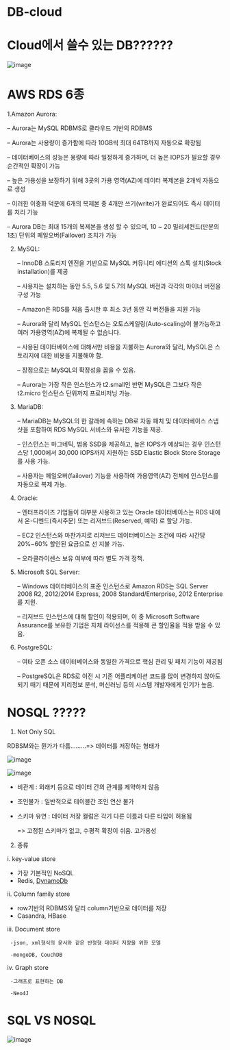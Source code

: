 # DB-cloud

# Cloud에서 쓸수 있는 DB??????
![image](https://user-images.githubusercontent.com/75401920/112100536-a0b7b680-8be8-11eb-8f13-ebaa392dd984.png)


# AWS RDS 6종



1.Amazon Aurora:

   – Aurora는 MySQL RDBMS로 클라우드 기반의 RDBMS
   
   – Aurora는 사용량이 증가함에 따라 10GB씩 최대 64TB까지 자동으로 확장됨
   
   – 데이터베이스의 성능은 용량에 따라 일정하게 증가하며, 더 높은 IOPS가 필요할 경우 순간적인 확장이 가능
   
   – 높은 가용성을 보장하기 위해 3곳의 가용 영역(AZ)에 데이터 복제본을 2개씩 자동으로 생성
   
   – 이러한 이중화 덕분에 6개의 복제본 중 4개만 쓰기(write)가 완료되어도 즉시 데이터를 처리 가능
   
   – Aurora DB는 최대 15개의 복제본을 생성 할 수 있으며, 10 ~ 20 밀리세컨드(만분의 1초) 단위의 페일오버(Failover) 조치가 가능

2. MySQL:

   – InnoDB 스토리지 엔진을 기반으로 MySQL 커뮤니티 에디션의 스톡 설치(Stock installation)를 제공
   
   – 사용자는 설치하는 동안 5.5, 5.6 및 5.7의 MySQL 버전과 각각의 마이너 버전을 구성 가능
   
   – Amazon은 RDS를 처음 출시한 후 최소 3년 동안 각 버전들을 지원 가능
   
   – Aurora와 달리 MySQL 인스턴스는 오토스케일링(Auto-scaling)이 불가능하고 여러 가용영역(AZ)에 복제될 수 없습니다.
   
   – 사용된 데이터베이스에 대해서만 비용을 지불하는 Aurora와 달리, MySQL은 스토리지에 대한 비용을 지불해야 함.
   
   – 장점으로는 MySQL의 확장성을 꼽을 수 있음.
   
   – Aurora는 가장 작은 인스턴스가 t2.small인 반면 MySQL은 그보다 작은 t2.micro 인스턴스 단위까지 프로비저닝 가능.

3. MariaDB:

   – MariaDB는 MySQL의 한 갈래에 속하는 DB로 자동 패치 및 데이터베이스 스냅 샷을 포함하여 RDS MySQL 서비스와 유사한 기능을 제공.
   
   – 인스턴스는 마그네틱, 범용 SSD을 제공하고, 높은 IOPS가 예상되는 경우 인스턴스당 1,000에서 30,000 IOPS까지 지원하는 SSD Elastic Block Store Storage를 사용 가능.
   
   – 사용자는 페일오버(failover) 기능을 사용하여 가용영역(AZ) 전체에 인스턴스를 자동으로 복제 가능.

4. Oracle:

   – 엔터프라이즈 기업들이 대부분 사용하고 있는 Oracle 데이터베이스는 RDS 내에서 온-디멘드(즉시주문) 또는 리저브드(Reserved, 예약) 로 할당 가능.
   
   – EC2 인스턴스와 마찬가지로 리저브드 데이터베이스는 조건에 따라 시간당 20%~60% 할인된 요금으로 선 지불 가능.
   
   – 오라클라이센스 보유 여부에 따라 별도 가격 정책.

5. Microsoft SQL Server:

   – Windows 데이터베이스의 표준 인스턴스로 Amazon RDS는 SQL Server 2008 R2, 2012/2014 Express, 2008 Standard/Enterprise, 2012 Enterprise를 지원.
   
   – 리저브드 인스턴스에 대해 할인이 적용되며, 이 중 Microsoft Software Assurance를 보유한 기업은 자체 라이선스를 적용해 큰 할인율을 적용 받을 수 있음.

6. PostgreSQL:

   – 여타 오픈 소스 데이터베이스와 동일한 가격으로 핵심 관리 및 패치 기능이 제공됨
   
   – PostgreSQL은 RDS로 이전 시 기존 어플리케이션 코드를 많이 변경하지 않아도 되기 때기 때문에 지리정보 분석, 머신러닝 등의 시스템 개발자에게 인기가 높음.



# NOSQL ?????
 
1. Not Only SQL
 
 RDBSM와는 뭔가가 다름.........=> 데이터를 저장하는 형태가
 
 ![image](https://user-images.githubusercontent.com/75401920/112103302-e7a7ab00-8bec-11eb-9941-4d89b41142d5.png)

 ![image](https://user-images.githubusercontent.com/75401920/112103382-00b05c00-8bed-11eb-98c8-ae525aac6eed.png)
 
  - 비관계 : 외래키 등으로 데이터 간의 관계를 제약하지 않음
  - 조인불가 : 일반적으로 테이블간 조인 연산 불가
  - 스키마 유연 : 데이터 저장 컬럼은 각기 다른 이름과 다른 타입이 허용됨

    => 고정된 스키마가 없고, 수평적 확장이 쉬움. 고가용성
 
2. 종류

 i. key-value store
  
   - 가장 기본적인 NoSQL     
   - Redis, [DynamoDb](https://pjh3749.tistory.com/282)

 ii. Column family store

   - row기반의 RDBMS와 달리 column기반으로 데이터를 저장   
   - Casandra, HBase
     
 iii. Document store

     -json, xml형식의 문서와 같은 반정형 데이터 저장을 위한 모델
     
     -mongoDB, CouchDB
  
 iv. Graph store
  
     -그래프로 표현하는 DB
     
     -Neo4J
 

# SQL VS NOSQL
![image](https://user-images.githubusercontent.com/75401920/112100183-12dbcb80-8be8-11eb-93bc-da1cb1be408a.png)
